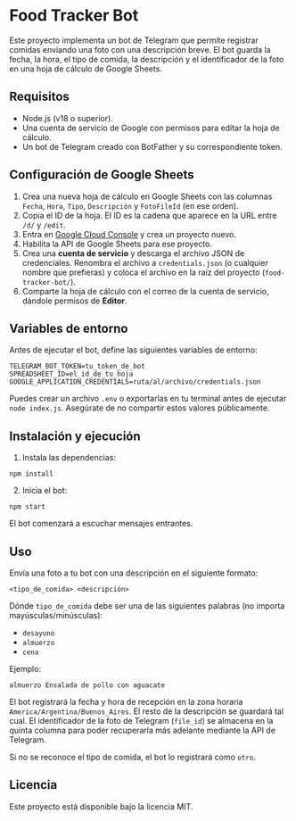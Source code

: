 # Food Tracker Bot

Este proyecto implementa un bot de Telegram que permite registrar comidas enviando una foto con una descripción breve. El bot guarda la fecha, la hora, el tipo de comida, la descripción y el identificador de la foto en una hoja de cálculo de Google Sheets.

## Requisitos

- Node.js (v18 o superior).
- Una cuenta de servicio de Google con permisos para editar la hoja de cálculo.
- Un bot de Telegram creado con BotFather y su correspondiente token.

## Configuración de Google Sheets

1. Crea una nueva hoja de cálculo en Google Sheets con las columnas `Fecha`, `Hora`, `Tipo`, `Descripción` y `FotoFileId` (en ese orden).
2. Copia el ID de la hoja. El ID es la cadena que aparece en la URL entre `/d/` y `/edit`.
3. Entra en [Google Cloud Console](https://console.cloud.google.com/) y crea un proyecto nuevo.
4. Habilita la API de Google Sheets para ese proyecto.
5. Crea una **cuenta de servicio** y descarga el archivo JSON de credenciales. Renombra el archivo a `credentials.json` (o cualquier nombre que prefieras) y coloca el archivo en la raíz del proyecto (`food-tracker-bot/`).
6. Comparte la hoja de cálculo con el correo de la cuenta de servicio, dándole permisos de **Editor**.

## Variables de entorno

Antes de ejecutar el bot, define las siguientes variables de entorno:

```
TELEGRAM_BOT_TOKEN=tu_token_de_bot
SPREADSHEET_ID=el_id_de_tu_hoja
GOOGLE_APPLICATION_CREDENTIALS=ruta/al/archivo/credentials.json
```

Puedes crear un archivo `.env` o exportarlas en tu terminal antes de ejecutar `node index.js`. Asegúrate de no compartir estos valores públicamente.

## Instalación y ejecución

1. Instala las dependencias:

```
npm install
```

2. Inicia el bot:

```
npm start
```

El bot comenzará a escuchar mensajes entrantes.

## Uso

Envía una foto a tu bot con una descripción en el siguiente formato:

```
<tipo_de_comida> <descripción>
```

Dónde `tipo_de_comida` debe ser una de las siguientes palabras (no importa mayúsculas/minúsculas):

- `desayuno`
- `almuerzo`
- `cena`

Ejemplo:

```
almuerzo Ensalada de pollo con aguacate
```

El bot registrará la fecha y hora de recepción en la zona horaria `America/Argentina/Buenos_Aires`. El resto de la descripción se guardará tal cual. El identificador de la foto de Telegram (`file_id`) se almacena en la quinta columna para poder recuperarla más adelante mediante la API de Telegram.

Si no se reconoce el tipo de comida, el bot lo registrará como `otro`.

## Licencia

Este proyecto está disponible bajo la licencia MIT.